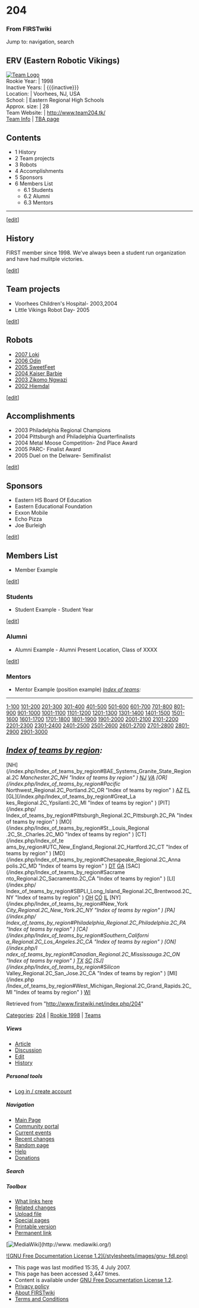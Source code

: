 # 204

### From FIRSTwiki

Jump to: navigation, search

ERV (Eastern Robotic Vikings)  
---  
[![Team Logo](/media/b/b2/Theteamlogo.jpg)](/index.php/Image:Theteamlogo.jpg
"Team Logo" )  
Rookie Year: | 1998  
Inactive Years: | {{{inactive}}}  
Location: | Voorhees, NJ, USA  
School: | Eastern Regional High Schools  
Approx. size: | 28  
Team Website: | <http://www.team204.tk/>  
[Team Info](https://my.usfirst.org/myarea/index.lasso?page=teaminfo&team=204
"https://my.usfirst.org/myarea/index.lasso?page=teaminfo&team=204" ) | [TBA
page](http://www.thebluealliance.net/tbatv/team.php?team=204
"http://www.thebluealliance.net/tbatv/team.php?team=204" )  
  
  

## Contents

  * 1 History
  * 2 Team projects
  * 3 Robots
  * 4 Accomplishments
  * 5 Sponsors
  * 6 Members List
    * 6.1 Students
    * 6.2 Alumni
    * 6.3 Mentors  
---  
  
[[edit](/index.php?title=204&action=edit&section=1 "Edit section: History" )]

## History

FIRST member since 1998. We've always been a student run organization and have
had mulitple victories.

[[edit](/index.php?title=204&action=edit&section=2 "Edit section: Team
projects" )]

## Team projects

  * Voorhees Children's Hospital- 2003,2004 
  * Little Vikings Robot Day- 2005 

[[edit](/index.php?title=204&action=edit&section=3 "Edit section: Robots" )]

## Robots

  * [2007 Loki](/index.php?title=204_in_2007&action=edit "204 in 2007" )
  * [2006 Odin](/index.php?title=204_in_2006&action=edit "204 in 2006" )
  * [2005 SweetFeet](/index.php?title=204_in_2005&action=edit "204 in 2005" )
  * [2004 Kaiser Barbie](/index.php?title=204_in_2004&action=edit "204 in 2004" )
  * [2003 Zikomo Ngwazi](/index.php?title=204_in_2003&action=edit "204 in 2003" )
  * [2002 Hiemdal](/index.php?title=204_in_2002&action=edit "204 in 2002" )

[[edit](/index.php?title=204&action=edit&section=4 "Edit section:
Accomplishments" )]

## Accomplishments

  * 2003 Philadelphia Regional Champions 
  * 2004 Pittsburgh and Philadelphia Quarterfinalists 
  * 2004 Metal Moose Competition- 2nd Place Award 
  * 2005 PARC- Finalist Award 
  * 2005 Duel on the Delware- Semifinalist 

[[edit](/index.php?title=204&action=edit&section=5 "Edit section: Sponsors" )]

## Sponsors

  * Eastern HS Board Of Education 
  * Eastern Educational Foundation 
  * Exxon Mobile 
  * Echo Pizza 
  * Joe Burleigh 

[[edit](/index.php?title=204&action=edit&section=6 "Edit section: Members
List" )]

## Members List

  * Member Example 

[[edit](/index.php?title=204&action=edit&section=7 "Edit section: Students" )]

### Students

  * Student Example - Student Year 

[[edit](/index.php?title=204&action=edit&section=8 "Edit section: Alumni" )]

### Alumni

  * Alumni Example - Alumni Present Location, Class of XXXX 

[[edit](/index.php?title=204&action=edit&section=9 "Edit section: Mentors" )]

### Mentors

  * Mentor Example (position example) 
_[Index of teams](/index.php/Index_of_teams "Index of teams" ):_  
---  
  
[1-100](/index.php/Index_of_teams#1-100 "Index of teams" )
[101-200](/index.php/Index_of_teams#101-200 "Index of teams" )
[201-300](/index.php/Index_of_teams#201-300 "Index of teams" )
[301-400](/index.php/Index_of_teams#301-400 "Index of teams" )
[401-500](/index.php/Index_of_teams#401-500 "Index of teams" )
[501-600](/index.php/Index_of_teams#501-600 "Index of teams" )
[601-700](/index.php/Index_of_teams#601-700 "Index of teams" )
[701-800](/index.php/Index_of_teams#701-800 "Index of teams" )
[801-900](/index.php/Index_of_teams#801-900 "Index of teams" )
[901-1000](/index.php/Index_of_teams#901-1000 "Index of teams" )
[1001-1100](/index.php/Index_of_teams#1001-1100 "Index of teams" )
[1101-1200](/index.php/Index_of_teams#1101-1200 "Index of teams" )
[1201-1300](/index.php/Index_of_teams#1201-1300 "Index of teams" )
[1301-1400](/index.php/Index_of_teams#1301-1400 "Index of teams" )
[1401-1500](/index.php/Index_of_teams#1401-1500 "Index of teams" )
[1501-1600](/index.php/Index_of_teams#1501-1600 "Index of teams" )
[1601-1700](/index.php/Index_of_teams#1601-1700 "Index of teams" )
[1701-1800](/index.php/Index_of_teams#1701-1800 "Index of teams" )
[1801-1900](/index.php/Index_of_teams#1801-1900 "Index of teams" )
[1901-2000](/index.php/Index_of_teams#1901-2000 "Index of teams" )
[2001-2100](/index.php/Index_of_teams#2001-2100 "Index of teams" )
[2101-2200](/index.php/Index_of_teams#2101-2200 "Index of teams" )
[2201-2300](/index.php/Index_of_teams#2201-2300 "Index of teams" )
[2301-2400](/index.php/Index_of_teams#2301-2400 "Index of teams" )
[2401-2500](/index.php/Index_of_teams#2401-2500 "Index of teams" )
[2501-2600](/index.php/Index_of_teams#2501-2600 "Index of teams" )
[2601-2700](/index.php/Index_of_teams#2601-2700 "Index of teams" )
[2701-2800](/index.php/Index_of_teams#2701-2800 "Index of teams" )
[2801-2900](/index.php/Index_of_teams#2801-2900 "Index of teams" )
[2901-3000](/index.php/Index_of_teams#2901-3000 "Index of teams" )  
  
_[Index of teams by region](/index.php/Index_of_teams_by_region "Index of
teams by region" ):_  
---  
  
[NH](/index.php/Index_of_teams_by_region#BAE_Systems_Granite_State_Regional.2C
_Manchester.2C_NH "Index of teams by region" )
[NJ](/index.php/Index_of_teams_by_region#New_Jersey_Regional.2C_Trenton.2C_NJ
"Index of teams by region" )
[VA](/index.php/Index_of_teams_by_region#NASA.2FVCU_Regional.2C_Richmond.2C_VA
"Index of teams by region" ) [OR](/index.php/Index_of_teams_by_region#Pacific_
Northwest_Regional.2C_Portland.2C_OR "Index of teams by region" )
[AZ](/index.php/Index_of_teams_by_region#Arizona_Regional.2C_Phoenix.2C_AZ
"Index of teams by region" )
[FL](/index.php/Index_of_teams_by_region#Florida_Regional.2C_Orlando.2C_FL
"Index of teams by region" ) [GL](/index.php/Index_of_teams_by_region#Great_La
kes_Regional.2C_Ypsilanti.2C_MI "Index of teams by region" ) [PIT](/index.php/
Index_of_teams_by_region#Pittsburgh_Regional.2C_Pittsburgh.2C_PA "Index of
teams by region" ) [MO](/index.php/Index_of_teams_by_region#St._Louis_Regional
.2C_St._Charles.2C_MO "Index of teams by region" ) [CT](/index.php/Index_of_te
ams_by_region#UTC_New_England_Regional.2C_Hartford.2C_CT "Index of teams by
region" ) [MD](/index.php/Index_of_teams_by_region#Chesapeake_Regional.2C_Anna
polis.2C_MD "Index of teams by region" )
[DT](/index.php/Index_of_teams_by_region#Detroit_Regional.2C_Detroit.2C_MI
"Index of teams by region" )
[GA](/index.php/Index_of_teams_by_region#Peachtree_Regional.2C_Duluth.2C_GA
"Index of teams by region" ) [SAC](/index.php/Index_of_teams_by_region#Sacrame
nto_Regional.2C_Sacramento.2C_CA "Index of teams by region" ) [LI](/index.php/
Index_of_teams_by_region#SBPLI_Long_Island_Regional.2C_Brentwood.2C_NY "Index
of teams by region" )
[OH](/index.php/Index_of_teams_by_region#Buckeye_Regional.2C_Cleveland.2C_OH
"Index of teams by region" )
[CO](/index.php/Index_of_teams_by_region#Colorado_Regional.2C_Denver.2C_CO
"Index of teams by region" )
[IL](/index.php/Index_of_teams_by_region#Midwest_Regional.2C_Evanston.2C_IL
"Index of teams by region" ) [NY](/index.php/Index_of_teams_by_region#New_York
_City_Regional.2C_New_York.2C_NY "Index of teams by region" ) [PA](/index.php/
Index_of_teams_by_region#Philadelphia_Regional.2C_Philadelphia.2C_PA "Index of
teams by region" ) [CA](/index.php/Index_of_teams_by_region#Southern_Californi
a_Regional.2C_Los_Angeles.2C_CA "Index of teams by region" ) [ON](/index.php/I
ndex_of_teams_by_region#Canadian_Regional.2C_Mississauga.2C_ON "Index of teams
by region" )
[TX](/index.php/Index_of_teams_by_region#Lone_Star_Regional.2C_Houston.2C_TX
"Index of teams by region" )
[SC](/index.php/Index_of_teams_by_region#Palmetto_Regional.2C_Columbia.2C_SC
"Index of teams by region" ) [SJ](/index.php/Index_of_teams_by_region#Silicon_
Valley_Regional.2C_San_Jose.2C_CA "Index of teams by region" ) [MI](/index.php
/Index_of_teams_by_region#West_Michigan_Regional.2C_Grand_Rapids.2C_MI "Index
of teams by region" )
[WI](/index.php/Index_of_teams_by_region#Wisconsin_Regional.2C_Milwaukee.2C_WI
"Index of teams by region" )  
  
Retrieved from "<http://www.firstwiki.net/index.php/204>"

[Categories](/index.php?title=Special:Categories&article=204
"Special:Categories" ): [204](/index.php?title=Category:204&action=edit
"Category:204" ) | [Rookie 1998](/index.php/Category:Rookie_1998
"Category:Rookie 1998" ) | [Teams](/index.php/Category:Teams "Category:Teams"
)

##### Views

  * [Article](/index.php/204)
  * [Discussion](/index.php?title=Talk:204&action=edit)
  * [Edit](/index.php?title=204&action=edit)
  * [History](/index.php?title=204&action=history)

##### Personal tools

  * [Log in / create account](/index.php?title=Special:Userlogin&returnto=204)

[](/index.php/Main_Page "Main Page" )

##### Navigation

  * [Main Page](/index.php/Main_Page)
  * [Community portal](/index.php/FIRSTwiki:Community_portal)
  * [Current events](/index.php/Current_events)
  * [Recent changes](/index.php/Special:Recentchanges)
  * [Random page](/index.php/Special:Random)
  * [Help](/index.php/Help:Contents)
  * [Donations](/index.php/FIRSTwiki:Site_support)

##### Search



##### Toolbox

  * [What links here](/index.php/Special:Whatlinkshere/204)
  * [Related changes](/index.php/Special:Recentchangeslinked/204)
  * [Upload file](/index.php/Special:Upload)
  * [Special pages](/index.php/Special:Specialpages)
  * [Printable version](/index.php?title=204&printable=yes)
  * [Permanent link](/index.php?title=204&oldid=62072)

[![MediaWiki](/skins/common/images/poweredby_mediawiki_88x31.png)](http://www.
mediawiki.org/)

[![GNU Free Documentation License 1.2](/stylesheets/images/gnu-
fdl.png)](http://www.gnu.org/copyleft/fdl.html)

  * This page was last modified 15:35, 4 July 2007.
  * This page has been accessed 3,447 times.
  * Content is available under [GNU Free Documentation License 1.2](http://www.gnu.org/copyleft/fdl.html "http://www.gnu.org/copyleft/fdl.html" ).
  * [Privacy policy](/index.php/FIRSTwiki:Privacy_policy "FIRSTwiki:Privacy policy" )
  * [About FIRSTwiki](/index.php/FIRSTwiki:About "FIRSTwiki:About" )
  * [Terms and Conditions](/index.php/FIRSTwiki:Terms_and_conditions "FIRSTwiki:Terms and conditions" )

